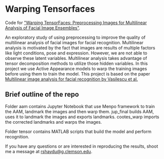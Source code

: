 # Warping Tensorfaces

Code for ["Warping TensorFaces: Preprocessing Images for Multilinear Analysis of Facial Image Ensembles"](http://shaydul.in/papers/tensorfaces.pdf).

An exploratory study of using preprocessing to improve the quality of multilinear analysis of facial images for facial recognition. Multilinear analysis is motivated by the fact that images are results of multiple factors like light conditions, pose and expression. However, we are not able to observe these latent variables. Multilinear analysis takes advantage of tensor decomposition methods to utilize those hidden variables. In this project we use Active Appearance models to warp the training images before using them to train the model. This project is based on the paper [Multilinear image analysis for facial recognition by Vasilescu et al.](https://ieeexplore.ieee.org/abstract/document/1048350/)

## Brief outline of the repo

Folder aam contains Jupyter Notebook that use Menpo framework to train the AAM, landmark the images and then warp them. jup_final builds AAM, uses it to landmark the images and exports landmarks. cootes_warp imports the corrected landmarks and warps the images. 

Folder tensor contains MATLAB scripts that build the model and perform recognition.

If you have any questions or are interested in reproducing the results, shoot me a message at [rshaydu@g.clemson.edu](mailto:rshaydu@g.clemson.edu).
